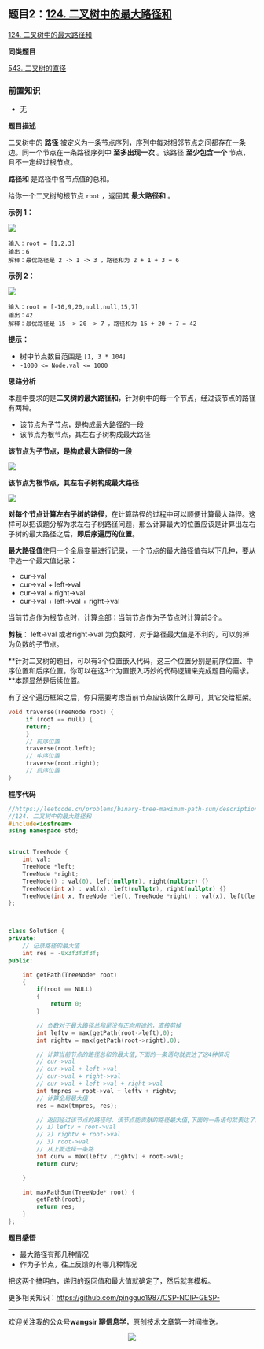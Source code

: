 ## 题目2：[124. 二叉树中的最大路径和](https://leetcode.cn/problems/binary-tree-maximum-path-sum/)

[124. 二叉树中的最大路径和](https://leetcode.cn/problems/binary-tree-maximum-path-sum/)

**同类题目**

[543. 二叉树的直径](https://leetcode.cn/problems/diameter-of-binary-tree/)

### 前置知识

- 无

**题目描述**

二叉树中的 **路径** 被定义为一条节点序列，序列中每对相邻节点之间都存在一条边。同一个节点在一条路径序列中 **至多出现一次** 。该路径 **至少包含一个** 节点，且不一定经过根节点。

**路径和** 是路径中各节点值的总和。

给你一个二叉树的根节点 `root` ，返回其 **最大路径和** 。

 

**示例 1：**

<img src ="https://cdn.jsdelivr.net/gh/pingguo1987/CSP-NOIP-GESP-/image/pic/二叉树/二叉树_题目2：124. 二叉树中的最大路径和/exx1.jpg" />

```
输入：root = [1,2,3]
输出：6
解释：最优路径是 2 -> 1 -> 3 ，路径和为 2 + 1 + 3 = 6
```

**示例 2：**

<img src ="https://cdn.jsdelivr.net/gh/pingguo1987/CSP-NOIP-GESP-/image/pic/二叉树/二叉树_题目2：124. 二叉树中的最大路径和/exx2.jpg" />

```
输入：root = [-10,9,20,null,null,15,7]
输出：42
解释：最优路径是 15 -> 20 -> 7 ，路径和为 15 + 20 + 7 = 42
```

 

**提示：**

- 树中节点数目范围是 `[1, 3 * 104]`
- `-1000 <= Node.val <= 1000`

**思路分析**

本题中要求的是**二叉树的最大路径和**，针对树中的每一个节点，经过该节点的路径有两种。

- 该节点为子节点，是构成最大路径的一段
- 该节点为根节点，其左右子树构成最大路径

**该节点为子节点，是构成最大路径的一段**

<img src ="https://cdn.jsdelivr.net/gh/pingguo1987/CSP-NOIP-GESP-/image/pic/二叉树/二叉树_题目2：124. 二叉树中的最大路径和/二叉树中的最大路径和.png" />

**该节点为根节点，其左右子树构成最大路径**

<img src ="https://cdn.jsdelivr.net/gh/pingguo1987/CSP-NOIP-GESP-/image/pic/二叉树/二叉树_题目2：124. 二叉树中的最大路径和/二叉树中的最大路径和1.png" />



**对每个节点计算左右子树的路径**，在计算路径的过程中可以顺便计算最大路径。这样可以把该题分解为求左右子树路径问题，那么计算最大的位置应该是计算出左右子树的最大路径之后，**即后序遍历的位置**。

**最大路径值**使用一个全局变量进行记录，一个节点的最大路径值有以下几种，要从中选一个最大值记录：

- cur->val 
- cur->val + left->val
- cur->val + right->val
- cur->val + left->val + right->val

当前节点作为根节点时，计算全部；当前节点作为子节点时计算前3个。

**剪枝**： left->val 或者right->val 为负数时，对于路径最大值是不利的，可以剪掉为负数的子节点。

**针对二叉树的题目，可以有3个位置嵌入代码，这三个位置分别是前序位置、中序位置和后序位置。你可以在这3个为置嵌入巧妙的代码逻辑来完成题目的需求。**本题显然是后续位置。

有了这个遍历框架之后，你只需要考虑当前节点应该做什么即可，其它交给框架。

```c++
void traverse(TreeNode root) {
     if (root == null) {
     return;
     }
     // 前序位置
     traverse(root.left);
     // 中序位置
     traverse(root.right);
     // 后序位置
}
```



**程序代码**

```c++
//https://leetcode.cn/problems/binary-tree-maximum-path-sum/description/
//124. 二叉树中的最大路径和
#include<iostream>
using namespace std;


struct TreeNode {
    int val;
    TreeNode *left;
    TreeNode *right;
    TreeNode() : val(0), left(nullptr), right(nullptr) {}
    TreeNode(int x) : val(x), left(nullptr), right(nullptr) {}
    TreeNode(int x, TreeNode *left, TreeNode *right) : val(x), left(left), right(right) {}
};



class Solution {
private:
    // 记录路径的最大值
    int res = -0x3f3f3f3f;
public:

    int getPath(TreeNode* root)
    {
        if(root == NULL)
        {
            return 0;
        }

        // 负数对于最大路径总和是没有正向用途的，直接剪掉
        int leftv = max(getPath(root->left),0);
        int rightv = max(getPath(root->right),0);

        // 计算当前节点的路径总和的最大值,下面的一条语句就表达了这4种情况
        // cur->val 
 		// cur->val + left->val
 		// cur->val + right->val
		// cur->val + left->val + right->val
        int tmpres = root->val + leftv + rightv;
        // 计算全局最大值
        res = max(tmpres, res);

        // 返回经过该节点的路径时，该节点能贡献的路径最大值,下面的一条语句就表达了这3种情况
        // 1）leftv + root->val
        // 2) rightv + root->val
        // 3) root->val
        // 从上面选择一条路
        int curv = max(leftv ,rightv) + root->val;
        return curv;

    }   

    int maxPathSum(TreeNode* root) {
        getPath(root);
        return res;
    }
};

```

**题目感悟**

- 最大路径有那几种情况
- 作为子节点，往上反馈的有哪几种情况

把这两个搞明白，递归的返回值和最大值就确定了，然后就套模板。

更多相关知识：https://github.com/pingguo1987/CSP-NOIP-GESP-

---

欢迎关注我的公众号**wangsir 聊信息学**，原创技术文章第一时间推送。

<center>
    <img src="https://cdn.jsdelivr.net/gh/pingguo1987/CSP-NOIP-GESP-/image/pic/公众号-扫码版.png">
</center>
